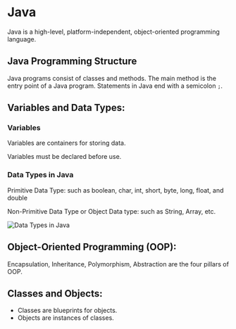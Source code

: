 # Java
Java is a high-level, platform-independent, object-oriented programming language.

## Java Programming Structure
Java programs consist of classes and methods.
The main method is the entry point of a Java program.
Statements in Java end with a semicolon `;`.

## Variables and Data Types:
<h3>Variables</h3>
Variables are containers for storing data.

Variables must be declared before use.
<h3>Data Types in Java</h3>
Primitive Data Type: such as boolean, char, int, short, byte, long, float, and double

Non-Primitive Data Type or Object Data type: such as String, Array, etc.

![Data Types in Java](https://media.geeksforgeeks.org/wp-content/cdn-uploads/20191105111644/Data-types-in-Java.jpg)

## Object-Oriented Programming (OOP):

Encapsulation, Inheritance, Polymorphism, Abstraction are the four pillars of OOP.

## Classes and Objects:

* Classes are blueprints for objects.
* Objects are instances of classes.
